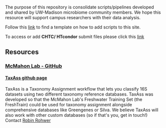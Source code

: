 
The purpose of this repository is consolidate scripts/pipelines developed and shared by UW-Madison microbiome community members. We hope this resource will support campus researchers with their data analysis.    

Follow this [link](https://uw-madison-microbiome-hub.github.io/computational_resources/CONTRIBUTING) to find a template on how to add scripts to this site.

To access or add **CHTC/ HTcondor** submit files please click this [link](https://uw-madison-microbiome-hub.github.io/CHTC_submit-files/)  


## Resources


### [McMahon Lab - GitHub](https://github.com/McMahonLab)

#### [TaxAss github page](https://github.com/McMahonLab/TaxAss)   
TaxAss is a Taxonomy Assignment workflow that lets you classify 16S datasets using two different taxonomy reference databases. TaxAss was developed so that the McMahon Lab's Freshwater Training Set (the FreshTrain) could be used for taxonomy assignment alongside comprehensive databases like Greengenes or Silva. We believe TaxAss will also work with other custom databases (so if that's you, get in touch!)   
Contact [Robin Rohwer](mailto:robin.rohwer@gmail.com) 

